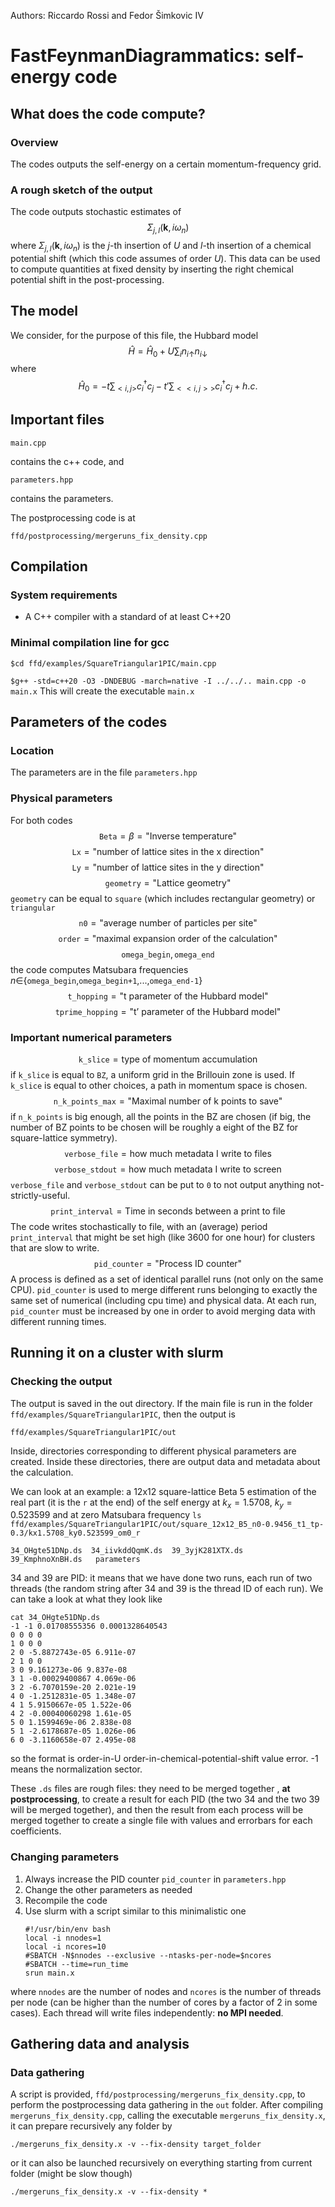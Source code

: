 Authors: Riccardo Rossi and Fedor Šimkovic IV

# FastFeynmanDiagrammatics: self-energy code
## What does the code compute?
### Overview
The codes outputs the self-energy on a certain momentum-frequency grid.

### A rough sketch of the output
The code outputs stochastic estimates of
$$
\Sigma_{j,l}(\mathbf{k},i\omega_n)
$$
where $\Sigma_{j,l}(\mathbf{k},i\omega_n)$ is the $j$-th insertion of $U$ and $l$-th insertion of a chemical potential shift (which this code assumes of order $U$). This data can be used to compute quantities at fixed density by inserting the right chemical potential shift in the post-processing. 
## The model
We consider, for the purpose of this file, the Hubbard model
$$
\hat{H}=\hat{H}_0+ U \sum_i n_{i\uparrow}n_{i\downarrow}
$$
where 
$$
\hat{H}_0=-t\sum_{<i,j>}c_i^\dagger c_j  -t'\sum_{<<i,j>>}c_i^\dagger c_j + h.c.
$$

## Important files

    main.cpp
contains the c++ code, and
```
parameters.hpp
```
contains the parameters.

The postprocessing code is at 
```
ffd/postprocessing/mergeruns_fix_density.cpp
```


## Compilation
### System requirements
- A C++ compiler with a standard of at least C++20

### Minimal compilation line for gcc

`$cd ffd/examples/SquareTriangular1PIC/main.cpp`

`$g++ -std=c++20 -O3 -DNDEBUG -march=native -I ../../.. main.cpp -o main.x`
This will create the executable `main.x`
## Parameters of the codes
### Location
The parameters are in the file `parameters.hpp`
### Physical parameters
For both codes
$$
\texttt{Beta} = \beta= \text{"Inverse temperature"}
$$ 
$$
\texttt{Lx} = \text{"number of lattice sites in the x direction"}
$$
$$
\texttt{Ly} = \text{"number of lattice sites in the y direction"}
$$
$$
\texttt{geometry} = \text{"Lattice geometry"}
$$
`geometry` can be equal to `square` (which includes rectangular geometry) or `triangular`
$$
\texttt{n0} = \text{"average number of particles per site"}
$$
$$
\texttt{order} = \text{"maximal expansion order of the calculation"}
$$
$$
\texttt{omega\_begin},\texttt{omega\_end} 
$$
the code computes Matsubara frequencies $n\in${`omega_begin`,`omega_begin+1`,...,`omega_end-1`}
$$
\texttt{t\_hopping} = \text{"t parameter of the Hubbard model"}
$$
$$
\texttt{tprime\_hopping} = \text{"t' parameter of the Hubbard model"}
$$

### Important numerical parameters
$$
\texttt{k\_slice} = \text{type of momentum accumulation}
$$
if `k_slice` is equal to `BZ`, a uniform grid in the Brillouin zone is used. If `k_slice` is equal to other choices, a path in momentum space is chosen.
$$
\texttt{n\_k\_points\_max}=\text{"Maximal number of k points to save"}
$$
if `n_k_points` is big enough, all the points in the BZ are chosen (if big, the number of BZ points to be chosen will be roughly a eight of the BZ for square-lattice symmetry).
$$
\texttt{verbose\_file} = \text{how much metadata I write to files}
$$
$$
\texttt{verbose\_stdout} = \text{how much metadata I write to screen}
$$
`verbose_file` and `verbose_stdout` can be put to `0` to not output anything not-strictly-useful.
$$
\texttt{print\_interval} = \text{Time in seconds between a print to file}
$$
The code writes stochastically to file, with an (average) period `print_interval` that might be set high (like 3600 for one hour) for clusters that are slow to write. 
$$
\texttt{pid\_counter} = \text{"Process ID counter"}
$$
A process is defined as a set of identical parallel runs (not only on the same CPU). `pid_counter` is used to merge different runs belonging to exactly the same set of numerical (including cpu time) and physical data. At each run, `pid_counter` must be increased by one in order to avoid merging data with different running times.

## Running it on a cluster with slurm
### Checking the output
The output is saved in the out directory. If the main file is run in the folder `ffd/examples/SquareTriangular1PIC`, then the output is

```
ffd/examples/SquareTriangular1PIC/out
```
Inside, directories corresponding to different physical parameters are created. Inside these directories, there are output data and metadata about the calculation. 

We can look at an example: a 12x12 square-lattice Beta 5 estimation of the real part (it is the `r` at the end) of the self energy at  $k_x=1.5708$, $k_y=0.523599$ and at zero Matsubara frequency
```ls ffd/examples/SquareTriangular1PIC/out/square_12x12_B5_n0-0.9456_t1_tp-0.3/kx1.5708_ky0.523599_om0_r```

```
34_OHgte51DNp.ds  34_iivkddQqmK.ds  39_3yjK281XTX.ds	39_KmphnoXnBH.ds   parameters
```
34 and 39 are PID: it means that we have done two runs, each run of two threads (the random string after 34 and 39 is the thread ID of each run).
We can take a look at what they look like

    cat 34_OHgte51DNp.ds
    -1 -1 0.01708555356 0.0001328640543
    0 0 0 0
    1 0 0 0
    2 0 -5.8872743e-05 6.911e-07
    2 1 0 0
    3 0 9.161273e-06 9.837e-08
    3 1 -0.00029400867 4.069e-06
    3 2 -6.7070159e-20 2.021e-19
    4 0 -1.2512831e-05 1.348e-07
    4 1 5.9150667e-05 1.522e-06
    4 2 -0.00040060298 1.61e-05
    5 0 1.1599469e-06 2.838e-08
    5 1 -2.6178687e-05 1.026e-06
    6 0 -3.1160658e-07 2.495e-08
so the format is order-in-U   order-in-chemical-potential-shift   value    error. -1 means the normalization sector.

These `.ds` files are rough files: they need to be merged together , **at postprocessing**, to create a result for each PID (the two 34 and the two 39 will be merged together), and then the result from each process will be merged together to create a single file with values and errorbars for each coefficients.

### Changing parameters
1. Always increase the PID counter `pid_counter` in `parameters.hpp`
2. Change the other parameters as needed
3. Recompile the code
4. Use slurm with a script similar to this minimalistic one
    ```
    #!/usr/bin/env bash
    local -i nnodes=1
    local -i ncores=10
    #SBATCH -N$nnodes --exclusive --ntasks-per-node=$ncores
    #SBATCH --time=run_time
    srun main.x
   ```
where `nnodes` are the number of nodes and `ncores` is the number of threads per node (can be higher than the number of cores by a factor of 2 in some cases). Each thread will write files independently: **no MPI needed**.

## Gathering data and analysis 
### Data gathering
A script is provided, `ffd/postprocessing/mergeruns_fix_density.cpp`, to perform the postprocessing data gathering in the `out` folder.
After compiling `mergeruns_fix_density.cpp`, calling the executable `mergeruns_fix_density.x`, it can prepare recursively any folder by 
```
./mergeruns_fix_density.x -v --fix-density target_folder
```
or it can also be launched recursively on everything starting from current folder (might be slow though)
```
./mergeruns_fix_density.x -v --fix-density *
```

